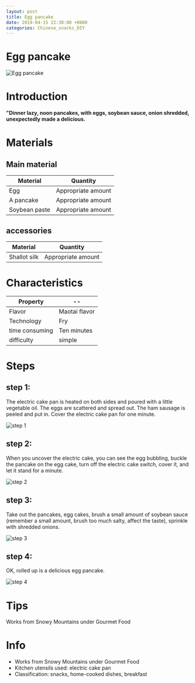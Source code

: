 ```yaml
---
layout: post
title: Egg pancake
date: 2019-04-15 22:30:00 +0800
categories: Chinese_snacks_DIY
---
```


# Egg pancake

![Egg pancake]({{site.baseurl}}/img/426616/426616.jpg)

# Introduction

**"Dinner lazy, noon pancakes, with eggs, soybean sauce, onion shredded, unexpectedly made a delicious.**

# Materials


## Main material

Material|Quantity
--|--
Egg|Appropriate amount
A pancake|Appropriate amount
Soybean paste|Appropriate amount

## accessories

Material|Quantity
--|--
Shallot silk|Appropriate amount

# Characteristics

Property|--
--|--
Flavor|Maotai flavor
Technology|Fry
time consuming|Ten minutes
difficulty|simple

# Steps

## step 1:

The electric cake pan is heated on both sides and poured with a little vegetable oil. The eggs are scattered and spread out. The ham sausage is peeled and put in. Cover the electric cake pan for one minute.

![step 1]({{site.baseurl}}/img/426616/1.jpg)

## step 2:

When you uncover the electric cake, you can see the egg bubbling, buckle the pancake on the egg cake, turn off the electric cake switch, cover it, and let it stand for a minute.

![step 2]({{site.baseurl}}/img/426616/2.jpg)

## step 3:

Take out the pancakes, egg cakes, brush a small amount of soybean sauce (remember a small amount, brush too much salty, affect the taste), sprinkle with shredded onions.

![step 3]({{site.baseurl}}/img/426616/3.jpg)

## step 4:

OK, rolled up is a delicious egg pancake.

![step 4]({{site.baseurl}}/img/426616/4.jpg)

# Tips

Works from Snowy Mountains under Gourmet Food

# Info

- Works from Snowy Mountains under Gourmet Food
- Kitchen utensils used: electric cake pan
- Classification: snacks, home-cooked dishes, breakfast